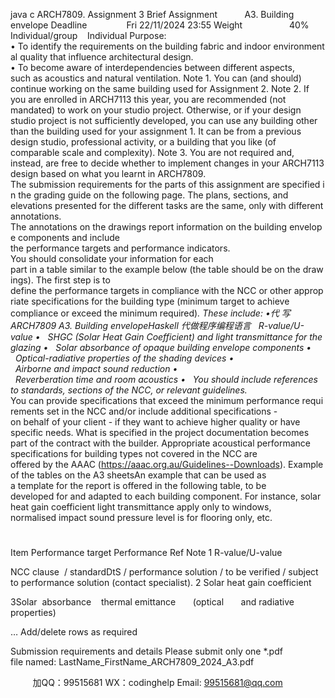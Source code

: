 java c
ARCH7809. Assignment 3 Brief
Assignment           A3. Building envelope
Deadline                Fri 22/11/2024 23:55
Weight                   40%
Individual/group    Individual
Purpose:
• To identify the requirements on the building fabric and indoor environmental quality that influence architectural design.
• To become aware of interdependencies between different aspects, such as acoustics and natural ventilation.
Note 1. You can (and should) continue working on the same building used for Assignment 2.
Note 2. If you are enrolled in ARCH7113 this year, you are recommended (not mandated) to work on your studio project. Otherwise, or if your design studio project is not sufficiently developed, you can use any building other than the building used for your assignment 1. It can be from a previous design studio, professional activity, or a building that you like (of comparable scale and complexity).
Note 3. You are not required and, instead, are free to decide whether to implement changes in your ARCH7113 design based on what you learnt in ARCH7809.
The submission requirements for the parts of this assignment are specified in the grading guide on the following page. The plans, sections, and elevations presented for the different tasks are the same, only with different annotations.
The annotations on the drawings report information on the building envelope components and include the performance targets and performance indicators. You should consolidate your information for each part in a table similar to the example below (the table should be on the drawings). The first step is to define the performance targets in compliance with the NCC or other appropriate specifications for the building type (minimum target to achieve compliance or exceed the minimum required)*. These include:
•代 写ARCH7809 A3. Building envelopeHaskell
代做程序编程语言   R-value/U-value
•   SHGC (Solar Heat Gain Coefficient) and light transmittance for the glazing
•   Solar absorbance of opaque building envelope components
•   Optical-radiative properties of the shading devices
•   Airborne and impact sound reduction
•   Reverberation time and room acoustics
•   You should include references to standards, sections of the NCC, or relevant guidelines.* You can provide specifications that exceed the minimum performance requirements set in the NCC and/or include additional specifications - on behalf of your client - if they want to achieve higher quality or have specific needs. What is specified in the project documentation becomes part of the contract with the builder.
Appropriate acoustical performance specifications for building types not covered in the NCC are offered by the AAAC (https://aaac.org.au/Guidelines--Downloads).
Example of the tables on the A3 sheetsAn example that can be used as a template for the report is offered in the following table, to be developed for and adapted to each building component. For instance, solar heat gain coefficient  light transmittance apply only to windows, normalised impact sound pressure level is for flooring only, etc.
#
Item
Performance target
Performance
Ref
Note
1
R-value/U-value


NCC
clause  / standardDtS / performance solution / to be verified / subject to performance solution (contact specialist).
2
Solar heat gain coefficient




3Solar  absorbance    thermal emittance       (optical       and radiative properties)




…
Add/delete rows as required




Submission requirements and details
Please submit only one *.pdf file named: LastName_FirstName_ARCH7809_2024_A3.pdf



         
加QQ：99515681  WX：codinghelp  Email: 99515681@qq.com
